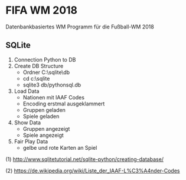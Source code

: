 # FIFA WM 2018

Datenbankbasiertes WM Programm für die Fußball-WM 2018

## SQLite
  1. Connection Python to DB
  2. Create DB Structure
        * Ordner C:\sqlite\db
        * cd c:\sqlite
        * sqlite3 db/pythonsql.db
  3. Load Data
        * Nationen mit IAAF Codes
        * Encoding erstmal ausgeklammert
        * Gruppen geladen
        * Spiele geladen
  4. Show Data
        * Gruppen angezeigt
        * Spiele angezeigt
  5. Fair Play Data
        + gelbe und rote Karten an Spiel
  
(1) http://www.sqlitetutorial.net/sqlite-python/creating-database/

(2) https://de.wikipedia.org/wiki/Liste_der_IAAF-L%C3%A4nder-Codes